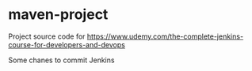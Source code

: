 # maven-project
Project source code for https://www.udemy.com/the-complete-jenkins-course-for-developers-and-devops

Some chanes to commit Jenkins
